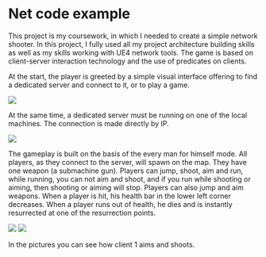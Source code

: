 # Net code example
This project is my coursework, in which I needed to create a simple network shooter. In this project, I fully used all my project architecture building skills as well as my skills working with UE4 network tools. The game is based on client-server interaction technology and the use of predicates on clients.

At the start, the player is greeted by a simple visual interface offering to find a dedicated server and connect to it, or to play a game.

![](https://lh3.googleusercontent.com/LX03ztil7An9o1eg-TUNWzmEHFLU3qzSFcRz9mRh76EIdBfBMpM_eQi4TwW1lLCipzVzy72md4CUQv6oqYuqvbJzJPvQtkZuFW-QmQD-kL4EZ2-IrfkYWZ-O8pbHKfSo-S4fMe-9gkYvi3gaEge9hu1xOJSTQLUK5aQ9fx4_ygeKZOWLqVPUVpre3aycNuZ8uTXFV18Hi14n7tzQ0BgbcH9KpBwU92zPCV-JZ11pE_FFOJaDYc0UoBFvU9noslk1zBKH4dIAii_KY0P4dnD0R_5DhDhixEYlT9BMaaAEcWjvPCOYkmwQqS-hVlvf0nNDNU3egxgibx5FriFlBzPqYqhVZuf_knfK762YLaNFo0sER1TdBcJua_LX1EPTz27TeZT0XbLR7IT99EwelQIow2GcNqFmUIqZNzdjTwSZSUtlS9mkKiVnb7n-JeupmCBgldoy-1b9zW9ohEY5cotBvwJEM6V4HTF7gv8DwvESsDe2AwEdJ-PM9k33QgkNcYxJyHInQrY38zTDjvaf_KxhCxaluCRmexjXLD8nZTOwhll_cxRTTenZHeWH3bTdSy2KBICLaFptbXl-zDhZcRUaYGzy7IIdAMWGDURFI3HZt7CwgT_3JuFcrTjOxbOHMBERGM_fU7_Dtuzyz8oJ2hT-lJ0ttrT_ocRz8lY8_I30lGAGhcMxMuWLEGjMq8ecj46wjE1ugWOhNd7zVsvUoYHgvZTnA9-0ZGeVNzTn8SvDad0bUlpZnzGv1gOUG_E=w2335-h1268-no?authuser=0)

At the same time, a dedicated server must be running on one of the local machines. The connection is made directly by IP.

![](https://lh3.googleusercontent.com/5zFfHc3POB0-wseTnaQF2vwGKZNmCBeRrDgEmuOv1aWUydh-FNExQ5m0M-re4xOcS6zqNENPrQizqqRQnbAdSiDfbUPR1ONNYKgGVyfECxizcSwJxUp-PZMKKpdWWgLdw3wYeyhWKpgjMuBJbAkrU97RhsghqHTW5JrjSAGAxZUBqQZOn8TQ7oFfkG3-CUkmU5UvzLjJoV4Jclrz7E8wnk98NRuWsrfMneckZfI39BC6Vo20pWwVi11SyQmRdOlT75wHL9h-97m9bYFjYJf9V_73rxtuqIBijH-MAjpgyjBCB4XGfz9OoFEnt6qIRQ3RyA1p4MUqm3uD5yoHe0-L5zm2fnyghqFWCWzgLdase2_VhISZogRmsv_c7hMOJwZxA6hHoVsH-cl54GOt_12nHA0ci64q0PVIPQgJyCPrrvIp7SDDo-i3xzcdgNy0PKYC7CdlJJboaPWC7xp8zl7CTyR6K39HTzhaOu-zxvC97i0oTGt96ZM28hDPZzUO6WQTSuc_juk5lC6wjVxBY-q7xeXbsb7Th0a14k_DRv3e6rAaxETpzn5NXjH1tSWTLhNVlGA__7qIW2_aWQ7Y_X8YLmjZXPcLoP0SOhfXS3IC3upnEmDPYc4pzSarmPNxsIczWTC6OZf_S3YjDpgYqbELomXz7QVRLF_E-bnDDyC5csXNHYpXFP8o5eEfxdE3IyIcsUat1-3422vVkymM5d3Viq9xOv1T1HGVZbfi0t_4dnguZ78KGQaw67PY7cY=w1463-h639-no?authuser=0)

The gameplay is built on the basis of the every man for himself mode. All players, as they connect to the server, will spawn on the map. They have one weapon (a submachine gun). Players can jump, shoot, aim and run, while running, you can not aim and shoot, and if you run while shooting or aiming, then shooting or aiming will stop. Players can also jump and aim weapons. When a player is hit, his health bar in the lower left corner decreases. When a player runs out of health, he dies and is instantly resurrected at one of the resurrection points.

![](https://lh3.googleusercontent.com/HlwSDQF4dmz4fOT9D-GQ_3Wvx0fRMuR-WaCT-fZ5bSgVU8UnolpnrWzROYl2GFMxzyKUc3V49cdxsV1MlLvD8Fkz0iJoLbT-JxfHGL4VpAQwUefOYsOiSI77Dpg_S7uhKJo58y00-M8qGfDJAZqQQoUn76dmXH0B3w-fHpMgPHECKDh9POQBbmMD4tMmWkvehih4L7GyNC7rgy2PXyfGpoYvJu6uEkbOtpjjKYZZVVxyS9yeRvzXYjTWbh50iwu5zHTGKTwkgL5qawgzBCsYFAMkhbvzAxYQ_TeF0-QM7d1uyQ3p50f9Abd-Ad0GuX2QNBqmsFVdgQVmRJZaLCABOJly-FIefC5591YycK136zGm6jHzk-xza0jCIAiq4VKMpAR7QI2WJfw1ObH3o8axBdL7APjYmzajRWOpP658zLjzbUM49YyIZSeCsDyieThXcFWAXnXGMJP8MSr-0tg_W25GqkJRFR12l_XrEaDLv-Uppw6q6o13wHU12s20dWi7og7iWULunXXh8VWITWOvJH-JJn6TZZlOehbfH4p4HFFXgf_UBzET5NBDU-8-4o9xo4Wolrra_O44J-haQ8aSrJAtBrtbFQJDGlfVadcfvYWyv2WGeC0MFuMq6gdNepQz7eh4tQClHjkHclGjMa-zJlcNmV7Z4cK4ZpWzi7OG-wtmPsOKp0pT8OQbpUa4uXJjevuxahQuFOZLyRSw51DGEMGkY346jO4LZzzbRoMBp-9BpfdSytC6E9STBv4=w2337-h1268-no?authuser=0)
![](https://lh3.googleusercontent.com/TjALpQb7AURHjAirLdN_4R6dVYFWBETCkkNUOzJ47kPbXvr_iQpCH7tk0zIGpNnJ3VNOWLjPL5ne5d09pZycGBw6vI3807N_giU2K-v1skSDulA0wf4XcNRf_RgU3N78cBY6HeLgSEMsO8dclb7lGUv-DWorYJcdyR2uCFzAfzY9DsInCpRoDBh6ouqq3HHEVym7xvQKDKCMe0k22dzVlAOIm3tJQCWz9kpdD980q86V44LBYmum4mrxceqRM-DagNHdGAe_EmJufEUB-BDbshspJCRy14a7DAG7CC2F89cjRBKfQwpPYt8hN4fsuWqupEsccPlMGLyENyboMS3NDIowjrBIJ76wsUDLhYFT7wWf2ySQ_bOwFaFlDsEFKCBeWRrjhTReWm5jJuMZpEz3AKFctfwAenmAjb8YFRGfka1hpB3h8sIq5nz_28_Os4BtJg8DlGPG3HPiIdRUUl9PXQtgkGnX_WIHByQVnRxUALVjQFJauIWOiNIySsSFNWpvNJ-2smmhVw0doKk1SOhFKM8KdDZD0DeXb7Mcan7MHu8Jbupb0sIntiwmur3K4sMOEvFlM6CrU_jrfssh7i6h8ruNIpugoAVl5ihybr5VpR7LhUf6w6E22XPWaB7UfwG2xpuMdP1JaHG9ouGv35bO00QOJh5vT1dzOty-DhYxoTRpJZW3ze6LVEq_QrJBlZB2peFBV9WpgUWDroIkCIJCD0olZQAxCkBBejYFx05n3OOtzRx8ISGWsed8yzI=w2254-h1269-no?authuser=0)

In the pictures you can see how client 1 aims and shoots.
